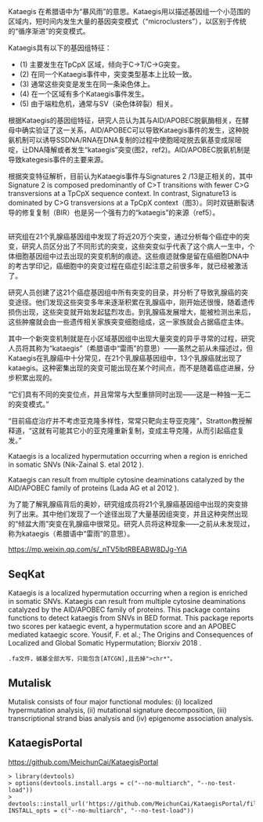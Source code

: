 Kataegis 在希腊语中为“暴风雨”的意思。Kataegis用以描述基因组一个小范围的区域内，短时间内发生大量的基因突变模式（“microclusters”），以区别于传统的“循序渐进”的突变模式。

Kataegis具有以下的基因组特征：

+ (1)    主要发生在TpCpX 区域，倾向于C->T/C->G突变。
+ (2)    在同一个Kataegis事件中，突变类型基本上比较一致。
+ (3)    通常这些突变是发生在同一条染色体上。
+ (4)    在一个区域有多个Kataegis事件发生。
+ (5)    由于端粒危机，通常与SV（染色体碎裂）相关。

根据Kataegis的基因组特征，研究人员认为其与AID/APOBEC脱氨酶相关，在酵母中确实验证了这一关系，AID/APOBEC可以导致Kataegis事件的发生，这种脱氨机制可以诱导SSDNA/RNA在DNA复制的过程中使胞嘧啶脱去氨基变成尿嘧啶，让DNA降解或者发生“kataegis”突变(图2，ref2)。AID/APOBEC脱氨机制是导致kategesis事件的主要来源。

根据突变特征解析，目前认为Kataegis事件与Signatures 2 /13是正相关的，其中 Signature 2 is composed predominantly of C>T transitions with fewer C>G transversions at a TpCpX sequence context. In contrast, Signature13 is dominated by C>G transversions at a TpCpX context（图3）。同时双链断裂诱导的修复复制（BIR）也是另一个强有力的“kataegis”的来源（ref5）。

## 
研究组在21个乳腺癌基因组中发现了将近20万个突变，通过分析每个癌症中的突变，研究人员区分出了不同形式的突变，这些突变似乎代表了这个病人一生中，个体细胞基因组中过去出现的突变机制的痕迹。这些痕迹就像是留在癌细胞DNA中的考古学印记，癌细胞中的突变过程在癌症引起注意之前很多年，就已经被激活了。

研究人员创建了这21个癌症基因组中所有突变的目录，并分析了导致乳腺癌的突变途径。他们发现这些突变多年来逐渐积累在乳腺癌中，刚开始还很慢，随着遗传损伤出现，这些突变就开始发起猛烈攻击。到乳腺癌发展增大，能被检测出来后，这些肿瘤就会由一些遗传相关家族突变细胞组成，这一家族就会占据癌症主体。

其中一个新突变机制就是在小区域基因组中出现大量突变的异乎寻常的过程，研究人员将其称为“kataegis”（希腊语中“雷雨”的意思）——虽然之前从未描述过，但Kataegis在乳腺癌中十分常见，在21个乳腺癌基因组中，13个乳腺癌就出现了kataegis。这种密集出现的突变可能出现在某个时间点，而不是随着癌症进展，分步积累出现的。

“它们具有不同的突变位点，并且常常与大型重排同时出现——这是一种独一无二的突变模式。”

“目前癌症治疗并不考虑亚克隆多样性，常常只靶向主导亚克隆”，Stratton教授解释道，“这就有可能其它小的亚克隆重新复制，变成主导克隆，从而引起癌症复发。”

Kataegis is a localized hypermutation occurring when a region is enriched in somatic SNVs (Nik-Zainal S. etal 2012 ).

Kataegis can result from multiple cytosine deaminations catalyzed by the AID/APOBEC family of proteins (Lada AG et al 2012 ).


为了能了解乳腺癌背后的奥妙，研究组成员将21个乳腺癌基因组中出现的突变排列了出来。其中他们发现了一个途径出现了大量基因组突变，并且这种突然出现的“倾盆大雨”突变在乳腺癌中很常见。研究人员将这种现象——之前从未发现过，称为kataegis（希腊语中“雷雨”的意思）。

https://mp.weixin.qq.com/s/_nTV5lbtRBEABW8DJg-YiA

## SeqKat
Kataegis is a localized hypermutation occurring when a region is enriched in somatic SNVs. Kataegis can result from multiple cytosine deaminations catalyzed by the AID/APOBEC family of proteins. This package contains functions to detect kataegis from SNVs in BED format. This package reports two scores per kataegic event, a hypermutation score and an APOBEC mediated kataegic score. Yousif, F. et al.; The Origins and Consequences of Localized and Global Somatic Hypermutation; Biorxiv 2018 .


```
.fa文件，碱基全部大写，只能包含[ATCGN],且去掉">chr*"。

```

## Mutalisk
Mutalisk consists of four major functional modules: (i) localized hypermutation analysis, (ii) mutational signature decomposition, (iii) transcriptional strand bias analysis and (iv) epigenome association analysis. 


## KataegisPortal

https://github.com/MeichunCai/KataegisPortal

```
> library(devtools)
> options(devtools.install.args = c("--no-multiarch", "--no-test-load"))
> devtools::install_url('https://github.com/MeichunCai/KataegisPortal/files/5060224/KataegisPortal_1.0.3.tar.gz', INSTALL_opts = c("--no-multiarch", "--no-test-load"))
```